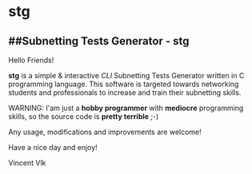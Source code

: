 # stg
##Subnetting Tests Generator - stg
---
Hello Friends!

**stg** is a simple & interactive *CLI* Subnetting Tests Generator written in C programming language. This software is targeted towards networking students and professionals to increase and train their subnetting skills.

WARNING: I'am just a **hobby programmer** with **mediocre** programming skills, so the source code is **pretty terrible** ;-)

Any usage, modifications and improvements are welcome!

Have a nice day and enjoy!

Vincent Vlk
